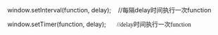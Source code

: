 window.setInterval(function, delay);    //每隔delay时间执行一次function
<div>

window.setTimer(function, delay);<span
style="font-family: 'Microsoft YaHei UI'; font-size: 10.5pt; line-height: 1.5;"> 
  </span><span
style="font-family: 'Microsoft YaHei UI'; font-size: 10.5pt; line-height: 1.5;"> 
 //delay时间执行一次function</span>

</div>
